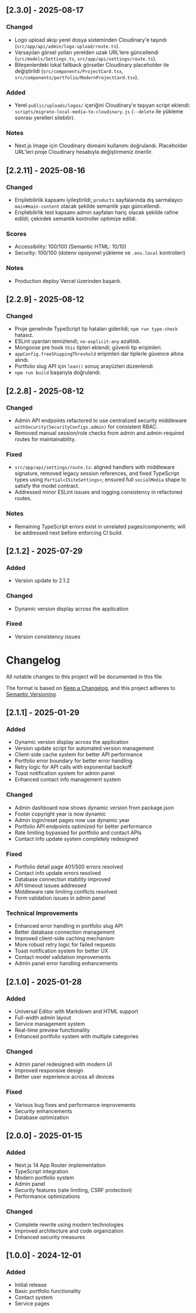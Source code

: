 ## [2.3.0] - 2025-08-17

### Changed
- Logo upload akışı yerel dosya sisteminden Cloudinary'e taşındı (`src/app/api/admin/logo-upload/route.ts`).
- Varsayılan görsel yolları yerelden uzak URL'lere güncellendi (`src/models/Settings.ts`, `src/app/api/settings/route.ts`).
- Bileşenlerdeki lokal fallback görseller Cloudinary placeholder ile değiştirildi (`src/components/ProjectCard.tsx`, `src/components/portfolio/ModernProjectCard.tsx`).

### Added
- Yerel `public/uploads/logos/` içeriğini Cloudinary'e taşıyan script eklendi: `scripts/migrate-local-media-to-cloudinary.js` (`--delete` ile yükleme sonrası yerelleri silebilir).

### Notes
- Next.js Image için Cloudinary domaini kullanımı doğrulandı. Placeholder URL'leri proje Cloudinary hesabıyla değiştirmeniz önerilir.

## [2.2.11] - 2025-08-16

### Changed
- Erişilebilirlik kapsamı iyileştirildi; `products` sayfalarında dış sarmalayıcı `main#main-content` olacak şekilde semantik yapı güncellendi.
- Erişilebilirlik test kapsamı admin sayfaları hariç olacak şekilde rafine edildi; çekirdek semantik kontroller optimize edildi.

### Scores
- Accessibility: 100/100 (Semantic HTML: 10/10)
- Security: 100/100 (dotenv opsiyonel yükleme ve `.env.local` kontrolleri)

### Notes
- Production deploy Vercel üzerinden başarılı.

## [2.2.9] - 2025-08-12

### Changed
- Proje genelinde TypeScript tip hataları giderildi; `npm run type-check` hatasız.
- ESLint uyarıları temizlendi; `no-explicit-any` azaltıldı.
- Mongoose pre hook `this` tipleri eklendi; güvenli tip erişimleri.
- `appConfig.freeShippingThreshold` erişimleri dar tiplerle güvence altına alındı.
- Portfolio slug API için `lean()` sonuç arayüzleri düzenlendi.
- `npm run build` başarıyla doğrulandı.

## [2.2.8] - 2025-08-12

### Changed
- Admin API endpoints refactored to use centralized security middleware `withSecurity(SecurityConfigs.admin)` for consistent RBAC.
- Removed manual session/role checks from admin and admin-required routes for maintainability.

### Fixed
- `src/app/api/settings/route.ts`: aligned handlers with middleware signature, removed legacy session references, and fixed TypeScript types using `Partial<ISiteSettings>`; ensured full `socialMedia` shape to satisfy the model contract.
- Addressed minor ESLint issues and logging consistency in refactored routes.

### Notes
- Remaining TypeScript errors exist in unrelated pages/components; will be addressed next before enforcing CI build.

## [2.1.2] - 2025-07-29

### Added
- Version update to 2.1.2

### Changed
- Dynamic version display across the application

### Fixed
- Version consistency issues

# Changelog

All notable changes to this project will be documented in this file.

The format is based on [Keep a Changelog](https://keepachangelog.com/en/1.0.0/),
and this project adheres to [Semantic Versioning](https://semver.org/spec/v2.0.0.html).

## [2.1.1] - 2025-01-29

### Added
- Dynamic version display across the application
- Version update script for automated version management
- Client-side cache system for better API performance
- Portfolio error boundary for better error handling
- Retry logic for API calls with exponential backoff
- Toast notification system for admin panel
- Enhanced contact info management system

### Changed
- Admin dashboard now shows dynamic version from package.json
- Footer copyright year is now dynamic
- Admin login/reset pages now use dynamic year
- Portfolio API endpoints optimized for better performance
- Rate limiting bypassed for portfolio and contact APIs
- Contact info update system completely redesigned

### Fixed
- Portfolio detail page 401/500 errors resolved
- Contact info update errors resolved
- Database connection stability improved
- API timeout issues addressed
- Middleware rate limiting conflicts resolved
- Form validation issues in admin panel

### Technical Improvements
- Enhanced error handling in portfolio slug API
- Better database connection management
- Improved client-side caching mechanism
- More robust retry logic for failed requests
- Toast notification system for better UX
- Contact model validation improvements
- Admin panel error handling enhancements

## [2.1.0] - 2025-01-28

### Added
- Universal Editor with Markdown and HTML support
- Full-width admin layout
- Service management system
- Real-time preview functionality
- Enhanced portfolio system with multiple categories

### Changed
- Admin panel redesigned with modern UI
- Improved responsive design
- Better user experience across all devices

### Fixed
- Various bug fixes and performance improvements
- Security enhancements
- Database optimization

## [2.0.0] - 2025-01-15

### Added
- Next.js 14 App Router implementation
- TypeScript integration
- Modern portfolio system
- Admin panel
- Security features (rate limiting, CSRF protection)
- Performance optimizations

### Changed
- Complete rewrite using modern technologies
- Improved architecture and code organization
- Enhanced security measures

## [1.0.0] - 2024-12-01

### Added
- Initial release
- Basic portfolio functionality
- Contact system
- Service pages
